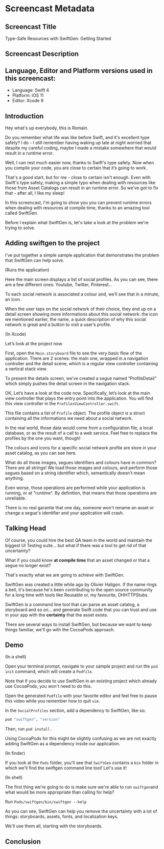 # Screencast Metadata

## Screencast Title
Type-Safe Resources with SwiftGen: Getting Started

## Screencast Description

## Language, Editor and Platform versions used in this screencast:

* Language: Swift 4
* Platform: iOS 11
* Editor: Xcode 9

## Introduction
Hey what's up everybody, this is Romain.

Do you remember what life was like before Swift, and it's excellent type safety? I do - I still remember having waking up late at night worried that despite my careful coding, maybe I made a mistake somewhere that would result in a runtime error.

Well, I can rest much easier now, thanks to Swift's type safety. Now when you compile your code, you are close to certain that it’s going to work.

That's a good start, but for me - close to certain isn't enough. Even with Swift's type safety, making a simple typo when dealing with resources like those from Asset Catalogs can result in an runtime error. So we've got to fix that - after all, I like my sleep!

In this screencast, I'm going to show you you can prevent runtime errors when dealing with resources at compile time, thanks to an amazing tool called SwiftGen.

Before I explain what SwiftGen is, let's take a look at the problem we're trying to solve.

## Adding swiftgen to the project

I've put together a simple sample application that demonstrates the problem that SwiftGen can help solve.

(Runs the application)

Here the main screen displays a list of social profiles. As you can see, there are a few different ones: Youtube, Twitter, Pinterest…

To each social network is associated a colour and, we’ll see that in a minute, an icon.

When the user taps on the social network of their choice, they end up on a detail screen showing more informations about this social network: the icon we mentioned earlier, the name, a quick description of why this social network is great and a button to visit a user’s profile.

(In Xcode)

Let’s look at the project now.

First, open the `Main.storyboard` file to see the very basic flow of the application. There are 2 scenes: the main one, wrapped in a navigation controller and the detail scene, which is a regular view controller containing a vertical stack view.

To present the details screen, we’ve created a segue named “ProfileDetail” which simply pushes the detail screen in the navigation stack.

OK, Let’s have a look at the code now. Specifically, let’s look at the main view controller that plays the entry point into the application. You will find this view controller in the `ProfilesViewController.swift`.

This file contains a list of `Profile` object. The profile object is a struct containing all the informations we need about a social network.

In the real world, those data would come from a configuration file, a local database, or as the result of a call to a web service. Feel free to replace the profiles by the one you want, though!

The colours and icons for a specific social network profile are store in your asset catalog, as you can see here.

What do all those images, segues identifiers and colours have in common? There are all strings! We load those images and colours, and perform those segues based on a string identifier which, semantically doesn't mean anything.

Even worse, those operations are performed while your application is running, or at "runtime". By definition, that means that those operations are unreliable.

There is no real garantie that one day, someone won't rename an asset or change a segue's identifier and your application will crash.

## Talking Head

Of course, you could hire the best QA team in the world and maintain the biggest UI Testing suite...  but what if there was a tool to get rid of that uncertainty?

What if you could know **at compile time** that an asset changed or that a segue no longer exist?

That's exactly what we are going to achieve with SwiftGen.

SwiftGen was created a little while ago by Olivier Haligon. If the name rings a bell, it's because he's been contributing to the open source community for a long time with tools like Reusable or, my favourite, OHHTTPStubs.

SwiftGen is a command line tool that can parse an asset catalog, a storyboard and so on... and generate Swift code that you can trust and use in your app with the **certainty** that the asset exists.

There are several ways to install SwiftGen, but because we want to keep things familiar, we'll go with the CocoaPods approach.

## Demo

(In a shell)

Open your terminal prompt, navigate to your sample project and run the `pod init` command, which will create a `Podfile`.

Note that if you decide to use SwiftGen in an existing project which already use CocoaPods, you won't need to do this.

Open the generated `Podfile` with your favorite editor and feel free to pause this video while you remember how to quit `vim`.

In the `SocialProfiles` section, add a dependency to SwiftGen, like so:

```ruby
pod "swiftgen", "version"
```

Then, run `pod install` .

Using CocoaPods for this might be slightly confusing as we are not exactly adding SwiftGen as a dependency inside our application.

(In finder)

If you look at the `Pods` folder, you'll see that `SwiftGen` contains a `bin` folder in which we'll find the swiftgen command line tool! Let's use it!

(In shell)

The first thing we're going to do is make sure we're able to run `swiftgen`and what would be more appropriate than calling for help?

Run `Pods/swiftgen/bin/swiftgen --help`

As you can see, SwiftGen can help you remove the uncertainty with a lot of things: storyboards, assets, fonts, and localization keys.

We'll use them all, starting with the storyboards.

## Conclusion
